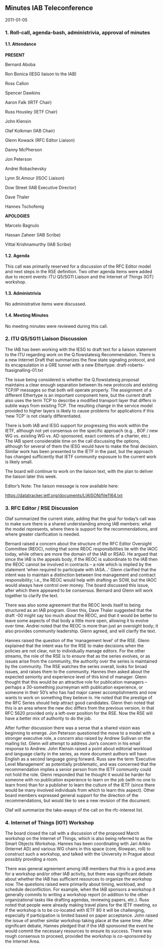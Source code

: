 
Minutes
IAB Teleconference
--------------------------


2011-01-05


### 1. Roll-call, agenda-bash, administrivia, approval of minutes


#### 1.1. Attendance


**PRESENT**  

Bernard Aboba  

Ron Bonica (IESG liaison to the IAB)  

Ross Callon  

Spencer Dawkins  

Aaron Falk (IRTF Chair)  

Russ Housley (IETF Chair)  

John Klensin  

Olaf Kolkman (IAB Chair)  

Glenn Kowack (RFC Editor Liaison)  

Danny McPherson  

Jon Peterson  

Andrei Robachevsky  

Lynn St.Amour (ISOC Liaison)  

Dow Street (IAB Executive Director)  

Dave Thaler  

Hannes Tschofenig  

**APOLOGIES**  

Marcelo Bagnulo  

Hassan Zaheer (IAB Scribe)  

Vittal Krishnamurthy (IAB Scribe)


#### 1.2. Agenda


This call was primarily reserved for a discussion of the RFC Editor model and next steps in the RSE definition. Two other agenda items were added due to recent events: ITU Q5/SG11 Liaison and the Internet of Things (IOT) workshop.


#### 1.3. Administrivia


No administrative items were discussed.


#### 1.4. Meeting Minutes


No meeting minutes were reviewed during this call.


### 2. ITU Q5/SG11 Liaison Discussion


The IAB has been working with the IESG to draft text for a liaison statement to the ITU regarding work on the Q.flowstatesig Recommendation. There is a new Internet Draft that summarizes the flow state signaling protocol, and its encapsulation in a GRE tunnel with a new Ethertype: draft-roberts-fsasignalling-01.txt


The issue being considered is whether the Q.flowstatesig proposal maintains a clear enough separation between its new protocols and existing TCP/IP messages so that both will operate properly. The assignment of a different Ethertype is an important component here, but the current draft also uses the term TCP to describe a modified transport layer that differs in subtle ways from existing TCP. The resulting change in the service model provided to higher layers is likely to cause problems for applications if this ‘new TCP’ is not clearly differentiated.


There is both IAB and IESG support for progressing this work within the IETF, although not yet consensus on the specific approach (e.g. , BOF / new WG vs. existing WG vs. AD-sponsored, exact contents of a charter, etc.) The IAB spent considerable time on the call discussing the options, although for several of them the IESG would have to make the final decision. Similar work has been presented to the IETF in the past, but the approach has changed sufficiently that IETF community exposure to the current work is likely small.


The board will continue to work on the liaison text, with the plan to deliver the liaison later this week.


Editor’s Note: The liaison message is now available here:


<https://datatracker.ietf.org/documents/LIAISON/file1164.txt>


### 3. RFC Editor / RSE Discussion


Olaf summarized the current state, adding that the goal for today’s call was to make sure there is a shared understanding among IAB members: what the model represents, where there is support for the recommendations, and where greater clarification is needed.


Bernard raised a concern about the structure of the RFC Editor Oversight Committee (REOC), noting that some REOC responsibilities lie with the IAOC today, while others are more the domain of the IAB or RSAG. He argued that since the IAB is the appeals body, if the REOC is subordinate to the IAB then the REOC cannot be involved in contracts – a role which is implied by the statement ‘when required to participate with IASA…’ Glenn clarified that the intent was to maintain a distinction between line management and contract responsibility; i.e., the REOC would help with drafting an SOW, but the IAOC would always have control over money. The board discussed this issue, after which there appeared to be consensus. Bernard and Glenn will work together to clarify the text.


There was also some agreement that the REOC lends itself to being structured as an IAB program. Given this, Dave Thaler suggested that the draft -00 might say too much about the REOC, and that it would be better to leave some aspects of that body a little more open, allowing it to evolve over time. Andrei noted that the REOC is more than just an oversight body; it also provides community leadership. Glenn agreed, and will clarify the text.


Hannes raised the question of the ‘management level’ of the RSE. Glenn explained that the intent was for the RSE to make decisions when the policies are not clear, not to individually manage editors. For the other streams, the role of the RSE is to ensure that as the series evolves, or as issues arise from the community, the authority over the series is maintained by the community. The RSE watches the series overall, looks for broad issues, and raises them to the community. Hannes then asked about the expected seniority and experience level of this kind of manager. Glenn thought that this would be an attractive role for publication managers – perhaps a 30-something journeyman with publication experience, or someone in their 50’s who has had major career accomplishments and now wants to work on something they believe in. He noted that the prestige of the RFC Series should help attract good candidates. Glenn then noted that this is an area where the new doc differs from the previous version, in that RFC 5620 provided only a left-over position for the RSE. Now the RSE will have a better mix of authority to do the job.


After further discussion there was a sense that a shared vision was beginning to emerge. Jon Peterson questioned the move to a model with a stronger executive role, a concern also raised by Andrew Sullivan on the mailing list. Glenn will attempt to address Jon’s concern in his email response to Andrew. John Klensin raised a point about editorial workload and language clarity in the series, as more document authors will have English as a second language going forward. Russ saw the term ‘Executive Level Management’ as potentially problematic, and was concerned that the recommendation implies a senior person from the IETF community could not hold the role. Glenn responded that he thought it would be harder for someone with no publication experience to learn on the job (with no one to learn from) than for a publisher to learn the culture of the IETF (since there would be many involved individuals from which to learn this aspect). Other board members expressed general support for the direction of the recommendations, but would like to see a new revision of the document.


Olaf will summarize the take-aways of the call on the rfc-interest list.


### 4. Internet of Things (IOT) Workshop


The board closed the call with a discussion of the proposed March workshop on the Internet of Things, which is also being referred to as the Smart Objects Workshop. Hannes has been coordinating with Jari Arkko (Internet AD) and various WG chairs in this space (core, 6lowpan, roll) to construct such a workshop, and talked with the University in Prague about possibly providing a room.


There was general agreement among IAB members that this is a good area for a workshop and/or other IAB activity, but there was significant debate about whether the IAB has sufficient resources to organize the workshop now. The questions raised were primarily about timing, workload, and schedule deconfliction. For example, when the IAB sponsors a workshop it generally commits to writing a workshop report (in addition to the other organizational tasks like drafting agendas, reviewing papers, etc.). Russ noted that people were already making travel plans for the IETF meeting, so if the workshop is to be co-located with IETF 80 it will be challenging, especially if participation is limited based on paper acceptance. John raised the issue of another similar workshop taking place at the same time. After significant debate, Hannes pledged that if the IAB sponsored the event he would commit the necessary resources to ensure its success. There was rough consensus to proceed, provided the workshop is co-sponsored by the Internet Area.


